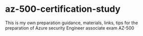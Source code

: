 # az-500-certification-study
This is my own preparation guidance, materials, links, tips for the preparation of Azure security Engineer associate exam AZ-500
